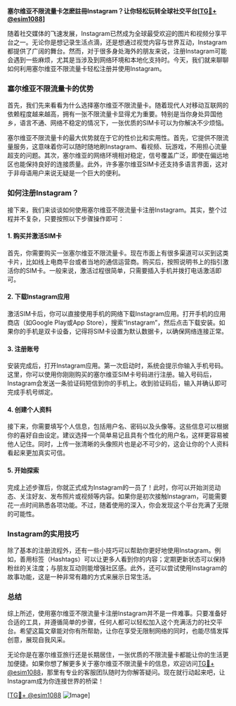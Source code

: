 **塞尔维亚不限流量卡怎麽註冊Instagram？让你轻松玩转全球社交平台[[TG💪+ @esim1088](https://t.me/s/esim1088)]**

随着社交媒体的飞速发展，Instagram已然成为全球最受欢迎的图片和视频分享平台之一。无论你是想记录生活点滴，还是想通过视觉内容与世界互动，Instagram都提供了广阔的舞台。然而，对于很多身处海外的朋友来说，注册Instagram可能会遇到一些麻烦，尤其是当涉及到网络环境和本地化支持时。今天，我们就来聊聊如何利用塞尔维亚不限流量卡轻松注册并使用Instagram。

### 塞尔维亚不限流量卡的优势

首先，我们先来看看为什么选择塞尔维亚不限流量卡。随着现代人对移动互联网的依赖程度越来越高，拥有一张不限流量卡显得尤为重要。特别是当你身处异国他乡，语言不通、网络不稳定的情况下，一张优质的SIM卡可以为你解决不少烦恼。

塞尔维亚不限流量卡的最大优势就在于它的性价比和实用性。首先，它提供不限流量服务，这意味着你可以随时随地刷Instagram、看视频、玩游戏，不用担心流量超支的问题。其次，塞尔维亚的网络环境相对稳定，信号覆盖广泛，即使在偏远地区也能保持良好的连接质量。此外，许多塞尔维亚SIM卡还支持多语言界面，这对于非母语用户来说无疑是一个巨大的便利。

### 如何注册Instagram？

接下来，我们来谈谈如何使用塞尔维亚不限流量卡注册Instagram。其实，整个过程并不复杂，只要按照以下步骤操作即可：

#### 1. 购买并激活SIM卡

首先，你需要购买一张塞尔维亚不限流量卡。现在市面上有很多渠道可以买到这类卡片，比如线上电商平台或者当地的通信运营商。购买后，按照说明书上的指引激活你的SIM卡。一般来说，激活过程很简单，只需要插入手机并拨打电话激活即可。

#### 2. 下载Instagram应用

激活SIM卡后，你可以直接使用手机的网络下载Instagram应用。打开手机的应用商店（如Google Play或App Store），搜索“Instagram”，然后点击下载安装。如果你的手机是双卡设备，记得将SIM卡设置为默认数据卡，以确保网络连接正常。

#### 3. 注册账号

安装完成后，打开Instagram应用。第一次启动时，系统会提示你输入手机号码。这里，你可以使用你刚刚购买的塞尔维亚SIM卡号码进行注册。输入号码后，Instagram会发送一条验证码短信到你的手机上。收到验证码后，输入并确认即可完成手机号绑定。

#### 4. 创建个人资料

接下来，你需要填写个人信息，包括用户名、密码以及头像等。这些信息可以根据你的喜好自由设定。建议选择一个简单易记且具有个性化的用户名，这样更容易被他人记住。同时，上传一张清晰的头像照片也是必不可少的，这会让你的个人资料看起来更加真实可信。

#### 5. 开始探索

完成上述步骤后，你就正式成为Instagram的一员了！此时，你可以开始浏览动态、关注好友、发布照片或视频等内容。如果你是初次接触Instagram，可能需要花一点时间熟悉各项功能。不过，随着使用的深入，你会发现这个平台充满了无限的可能性。

### Instagram的实用技巧

除了基本的注册流程外，还有一些小技巧可以帮助你更好地使用Instagram。例如，善用标签（Hashtags）可以让更多人看到你的内容；定期更新状态可以保持粉丝的关注度；与朋友互动则能增强社区感。此外，还可以尝试使用Instagram的故事功能，这是一种非常有趣的方式来展示日常生活。

### 总结

综上所述，使用塞尔维亚不限流量卡注册Instagram并不是一件难事。只要准备好合适的工具，并遵循简单的步骤，任何人都可以轻松加入这个充满活力的社交平台。希望这篇文章能对你有所帮助，让你在享受无限制网络的同时，也能尽情发挥创意，展现自我风采。

无论你是在塞尔维亚旅行还是长期居住，一张优质的不限流量卡都能让你的生活更加便捷。如果你想了解更多关于塞尔维亚不限流量卡的信息，欢迎访问[TG💪+ @esim1088](https://t.me/s/esim1088)，那里有专业的客服团队随时为你解答疑问。现在就行动起来吧，让Instagram成为你连接世界的桥梁！

[[TG💪+ @esim1088](https://t.me/s/esim1088) ![Image](https://i.postimg.cc/4NQfJmqS/Snipaste-2025-05-13-00-14-12.png)]